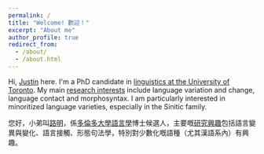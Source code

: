 ```yaml
---
permalink: /
title: "Welcome! 歡迎！"
excerpt: "About me"
author_profile: true
redirect_from: 
  - /about/
  - /about.html
---
```


Hi, [Justin](names) here. I'm a PhD candidate in [linguistics at the University of Toronto](https://www.linguistics.utoronto.ca/). My main [research interests](research) include language variation and change, language contact and morphosyntax. I am particularly interested in minoritized language varieties, especially in the Sinitic family.

您好，小弟叫[路明](names)，係[多倫多大學語言學](https://www.linguistics.utoronto.ca/)博士候選人，主要嘅[研究興趣](research)包括語言變異與變化、語言接觸、形態句法學，特別對少數化嘅語種（尤其漢語系內）有興趣。
